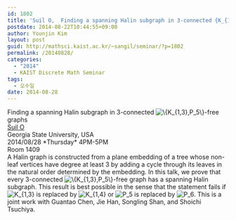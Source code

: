 ```yaml
---
id: 1802
title: 'Suil O,  Finding a spanning Halin subgraph in 3-connected {K_{1,3},P_5}-free graphs'
postdate: 2014-08-22T10:44:55+09:00
author: Younjin Kim
layout: post
guid: http://mathsci.kaist.ac.kr/~sangil/seminar/?p=1802
permalink: /20140828/
categories:
  - "2014"
  - KAIST Discrete Math Seminar
tags:
  - 오수일
date: 2014-08-28
---
```

<div class="talk">
  Finding a spanning Halin subgraph in 3-connected <img src='http://s0.wp.com/latex.php?latex=%5C%7BK_%7B1%2C3%7D%2CP_5%5C%7D&#038;bg=ffffff&#038;fg=000000&#038;s=0' alt='\{K_{1,3},P_5\}' title='\{K_{1,3},P_5\}' class='latex' />-free graphs
</div>

<div class="speaker">
  <a href="http://www2.gsu.edu/~matosi/"> Suil O </a><br /> Georgia State University, USA
</div>

<div class="date">
  2014/08/28 *Thursday* 4PM-5PM<br /> Room 1409
</div>

<div class="abstract">
  A Halin graph is constructed from a plane embedding of a tree whose non-leaf vertices have degree at least 3 by adding a cycle through its leaves in the natural order determined by the embedding. In this talk, we prove that every 3-connected <img src='http://s0.wp.com/latex.php?latex=%5C%7BK_%7B1%2C3%7D%2CP_5%5C%7D&#038;bg=ffffff&#038;fg=000000&#038;s=0' alt='\{K_{1,3},P_5\}' title='\{K_{1,3},P_5\}' class='latex' />-free graph has a spanning Halin subgraph. This result is best possible in the sense that the statement fails if <img src='http://s0.wp.com/latex.php?latex=K_%7B1%2C3%7D&#038;bg=ffffff&#038;fg=000000&#038;s=0' alt='K_{1,3}' title='K_{1,3}' class='latex' /> is replaced by <img src='http://s0.wp.com/latex.php?latex=K_%7B1%2C4%7D&#038;bg=ffffff&#038;fg=000000&#038;s=0' alt='K_{1,4}' title='K_{1,4}' class='latex' /> or <img src='http://s0.wp.com/latex.php?latex=P_5&#038;bg=ffffff&#038;fg=000000&#038;s=0' alt='P_5' title='P_5' class='latex' /> is replaced by <img src='http://s0.wp.com/latex.php?latex=P_6&#038;bg=ffffff&#038;fg=000000&#038;s=0' alt='P_6' title='P_6' class='latex' />. This is a joint work with Guantao Chen, Jie Han, Songling Shan, and Shoichi Tsuchiya.
</div>